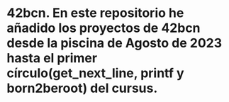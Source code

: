 # 42bcn. En este repositorio he añadido los proyectos de 42bcn desde la piscina de Agosto de 2023 hasta el primer círculo(get_next_line, printf y born2beroot) del cursus.
